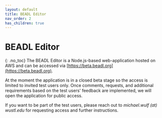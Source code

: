 ```yaml
---
layout: default
title: BEADL Editor
nav_order: 2
has_children: true
---
```

# BEADL Editor
{: .no_toc}
The BEADL Editor is a Node.js-based web-application hosted on AWS and can be accessed via [https://beta.beadl.org](https://beta.beadl.org).

At the moment the application is in a closed beta stage so the access is limited to invited test users only. Once comments, requests, and additional requirements based on the test users' feedback are implemented, we will open the application for public access. 

If you want to be part of the test users, please reach out to _michael.wulf (at) wustl.edu_ for requesting access and further instructions.